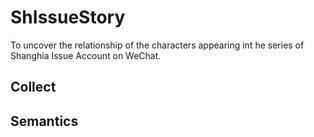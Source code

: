 # ShIssueStory
To uncover the relationship of the characters appearing int he series of Shanghia Issue Account on WeChat.

## Collect 

## Semantics